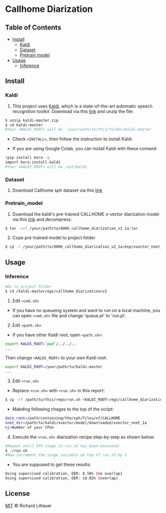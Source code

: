 # Callhome Diarization


## Table of Contents

- [Install](#install)
    - [Kaldi](#Kaldi)
    - [Dataset](#Dataset)
    - [Pretrain model](#Pretrain_model)
- [Usage](#usage)
    - [Inference](#Inference)
    

## Install
### Kaldi
1. This project uses [Kaldi](https://github.com/kaldi-asr), which is a state-of-the-art automatic speech recognition toolkit. Download via this [link](https://github.com/kaldi-asr/kaldi.git) and unzip the file:
```sh
$ unzip kaldi-master.zip
$ cd kaldi-master
#Your <KALDI_ROOT> will be  /your/path/to/this/folder/kaldi-master
```
 * Check `<INSTALL>`, then follow the instruction to install Kaldi.

 * If you are using Google Colab, you can install Kaldi with these comand:
```sh
!pip install kora -q
import kora.install.kaldi
#Your <KALDI_ROOT> will be /opt/kaldi
```
### Dataset
1. Download Callhome sph dataset via this [link](https://drive.google.com/drive/folders/1-LlaDXJrUyM23pF7pXWimKZTwG-EzDUt?usp=sharing)
### Pretrain_model
1. Download the kaldi's pre-trained CALLHOME x-vector diarization model via this [link](https://kaldi-asr.org/models/m6) and decompress:
```sh
$ tar -xvf /your/path/to/0006_callhome_diarization_v2_1a.tar
```
2. Cope pre-trained model to project folder
```sh
$ cp -r /your/path/to/0006_callhome_diarization_v2_1a/exp/xvector_nnet_1a <KALDI_ROOT>/egs/callhome_diarization/v2/exp
```

## Usage

### Inference
```sh
#Go to project folder
$ cd /kaldi-master/egs/callhome_diarization/v2
```
1. Edit `<cmd.sh>`

 * If you have no queueing system and want to run on a local machine, you can open `<cmd.sh>` file and change 'queue.pl' to 'run.pl'.
2. Edit `<path.sh>`

 * If you have other Kaldi root, open `<path.sh>`:
```sh
export KALDI_ROOT=`pwd`/../../..
...
```
Then change `<KALDI_ROOT>` to your own Kaldi root:
```sh
export KALDI_ROOT=/your/path/to/kaldi-master
...
```
3. Edit `<run.sh>`
 * Replace `<run.sh>` with `<run.sh>` in this report:
```sh
$ cp -rf /path/to/this/repo/run.sh <KALDI_ROOT>/egs/callhome_diarization/v2/run.sh
```
 * Makding following chages to the top of the script:
```sh
data_root=/path/containing/the/sph/files/of/CALLHOME
nnet_dir=/path/to/kaldi/xvector/model/downloaded/xvector_nnet_1a
nj=Number of your CPUs
```
4. Execute the `<run.sh>` diarization recipe step-by-step as shown below:
```sh
#Repeat until 5th stage in run.sh has been executed:
$ ./run.sh
#Now increment the stage variable on top of run.sh by 1
```
 * You are supposed to get these results:
```sh
Using supervised calibration, DER: 8.58% (no overlap)
Using supervised calibration, DER: 18.02% (overlap)
```
## License

[MIT](LICENSE) © Richard Littauer
